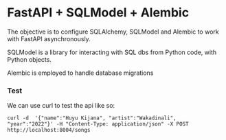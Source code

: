 # FastAPI + SQLModel + Alembic

The objective is to configure SQLAlchemy, SQLModel and Alembic to work with FastAPI asynchronously.

SQLModel is a library for interacting with SQL dbs from Python code, with Python objects.

Alembic is employed to handle database migrations

### Test
We can use curl to test the api like so:

`curl -d 
'{"name":"Huyu Kijana", "artist":"Wakadinali", "year":"2022"}'
-H "Content-Type: application/json" -X POST http://localhost:8004/songs`
